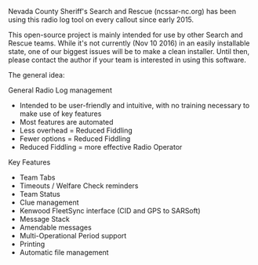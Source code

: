 Nevada County Sheriff's Search and Rescue (ncssar-nc.org) has been using this radio log tool on every callout since early 2015.

This open-source project is mainly intended for use by other Search and Rescue teams.  While it's not currently (Nov 10 2016) in an easily installable state, one of our biggest issues will be to make a clean installer.  Until then, please contact the author if your team is interested in using this software.

The general idea:

General Radio Log management
- Intended to be user-friendly and intuitive, with no training necessary to make use of key features
- Most features are automated
- Less overhead = Reduced Fiddling
- Fewer options = Reduced Fiddling
- Reduced Fiddling = more effective Radio Operator

Key Features
- Team Tabs
- Timeouts / Welfare Check reminders
- Team Status
- Clue management
- Kenwood FleetSync interface (CID and GPS to SARSoft)
- Message Stack
- Amendable messages
- Multi-Operational Period support
- Printing
- Automatic file management
